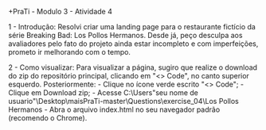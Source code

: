 +PraTi - Modulo 3 - Atividade 4

1 - Introdução:
    Resolvi criar uma landing page para o restaurante fictício da série Breaking Bad: Los Pollos Hermanos. Desde já, peço desculpa aos avaliadores pelo fato do projeto ainda estar incompleto
e com imperfeições, prometo ir melhorando com o tempo.

2 - Como visualizar:
    Para visualizar a página, sugiro que realize o download do zip do repositório principal, clicando em "<> Code", no canto superior esquerdo. Posteriormente:
        - Clique no ícone verde escrito "<> Code";
        - Clique em Download zip;
        - Acesse C:\Users\"seu nome de usuario"\Desktop\maisPraTi-master\Questions\exercise_04\Los Pollos Hermanos
        - Abra o arquivo index.html no seu navegador padrão (recomendo o Chrome).

